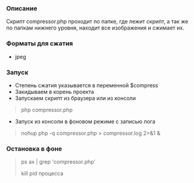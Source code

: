 ### Описание

Скрипт compressor.php проходит по папке, где лежит скрипт, а так же по папкам нижнего уровня, 
находит все изображения и сжимает их.

### Форматы для сжатия

- jpeg

### Запуск

- Степень сжатия указывается в переменной $compress
- Закидываем в корень проекта
- Запускаем скрипт из браузера или из консоли 
> php compressor.php
- Запуск из консоли в фоновом режиме с записью лога
> nohup php -q compressor.php > compressor.log 2>&1 &

###  Остановка в фоне
> ps ax | grep 'compressor.php'
>
> kill pid процесса
